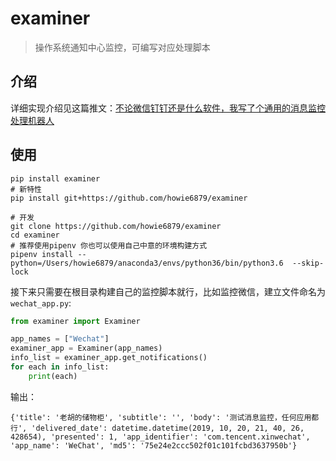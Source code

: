 # examiner

> 操作系统通知中心监控，可编写对应处理脚本

## 介绍

详细实现介绍见这篇推文：[不论微信钉钉还是什么软件，我写了个通用的消息监控处理机器人](https://mp.weixin.qq.com/s/-QDjgnKn_22DoeR2ti4iyA)

## 使用

```shell
pip install examiner
# 新特性
pip install git+https://github.com/howie6879/examiner

# 开发
git clone https://github.com/howie6879/examiner
cd examiner
# 推荐使用pipenv 你也可以使用自己中意的环境构建方式
pipenv install --python=/Users/howie6879/anaconda3/envs/python36/bin/python3.6  --skip-lock

```

接下来只需要在根目录构建自己的监控脚本就行，比如监控微信，建立文件命名为 `wechat_app.py`:

```python
from examiner import Examiner

app_names = ["Wechat"]
examiner_app = Examiner(app_names)
info_list = examiner_app.get_notifications()
for each in info_list:
    print(each)
```

输出：

```shell
{'title': '老胡的储物柜', 'subtitle': '', 'body': '测试消息监控，任何应用都行', 'delivered_date': datetime.datetime(2019, 10, 20, 21, 40, 26, 428654), 'presented': 1, 'app_identifier': 'com.tencent.xinwechat', 'app_name': 'WeChat', 'md5': '75e24e2ccc502f01c101fcbd3637950b'}
```
